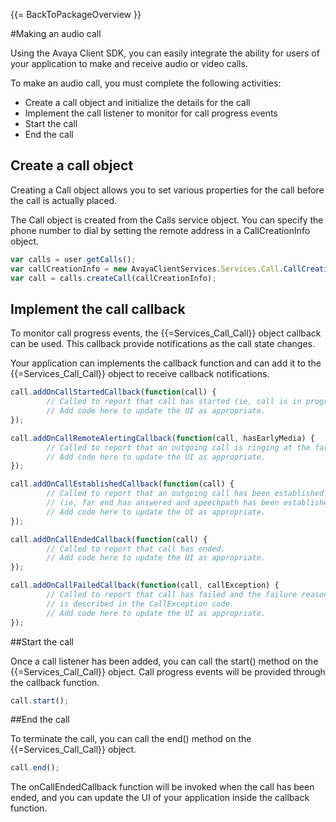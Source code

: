 {{= BackToPackageOverview }}

#Making an audio call

Using the Avaya Client SDK, you can easily integrate the ability for users of your application to make and receive audio or video calls.

To make an audio call, you must complete the following activities:

* Create a call object and initialize the details for the call
* Implement the call listener to monitor for call progress events
* Start the call
* End the call

## Create a call object

Creating a Call object allows you to set various properties for the call before the call is actually placed.

The Call object is created from the Calls service object. You can specify the phone number to dial by setting the remote address in a CallCreationInfo object.

```javascript
var calls = user.getCalls();
var callCreationInfo = new AvayaClientServices.Services.Call.CallCreationInfo(remoteAddress);
var call = calls.createCall(callCreationInfo);
```

## Implement the call callback

To monitor call progress events, the {{=Services_Call_Call}} object callback can be used. This callback provide notifications as the call state changes.

Your application can implements the callback function and can add it to the {{=Services_Call_Call}} object to receive callback notifications.

```javascript
call.addOnCallStartedCallback(function(call) {
		// Called to report that call has started (ie, call is in progress).
		// Add code here to update the UI as appropriate.
});

call.addOnCallRemoteAlertingCallback(function(call, hasEarlyMedia) {
		// Called to report that an outgoing call is ringing at the far end.
		// Add code here to update the UI as appropriate.
});

call.addOnCallEstablishedCallback(function(call) {
		// Called to report that an outgoing call has been established 
		// (ie, far end has answered and speechpath has been established).
		// Add code here to update the UI as appropriate.
});

call.addOnCallEndedCallback(function(call) {
		// Called to report that call has ended.
		// Add code here to update the UI as appropriate.
});

call.addOnCallFailedCallback(function(call, callException) {
		// Called to report that call has failed and the failure reason
		// is described in the CallException code.
		// Add code here to update the UI as appropriate.
});
```

##Start the call

Once a call listener has been added, you can call the start() method on the {{=Services_Call_Call}} object. Call progress events will be provided through the callback function.

```javascript
call.start();
```

##End the call

To terminate the call, you can call the end() method on the {{=Services_Call_Call}} object.

```javascript
call.end();
```

The onCallEndedCallback function will be invoked when the call has been ended, and you can update the UI of your application inside the callback function.
